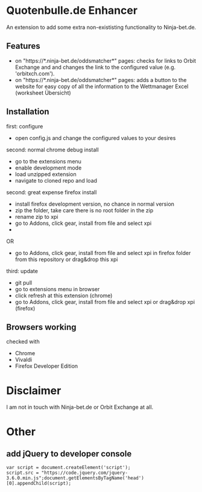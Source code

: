 # Quotenbulle.de Enhancer

An extension to add some extra non-exististing functionality to Ninja-bet.de.

## Features

- on "https://\*.ninja-bet.de/oddsmatcher\*" pages: checks for links to Orbit Exchange and and changes the link to the configured value (e.g. 'orbitxch.com').
- on "https://\*.ninja-bet.de/oddsmatcher\*" pages: adds a button to the website for easy copy of all the information to the Wettmanager Excel (worksheet Übersicht)

## Installation

first: configure
- open config.js and change the configured values to your desires

second: normal chrome debug install

- go to the extensions menu
- enable development mode
- load unzipped extension
- navigate to cloned repo and load

second: great expense firefox install

- install firefox development version, no chance in normal version
- zip the folder, take care there is no root folder in the zip
- rename zip to xpi
- go to Addons, click gear, install from file and select xpi
- 
OR

- go to Addons, click gear, install from file and select xpi in firefox folder from this repository or drag&drop this xpi

third: update
- git pull
- go to extensions menu in browser
- click refresh at this extension (chrome)
- go to Addons, click gear, install from file and select xpi or drag&drop xpi (firefox)

## Browsers working

checked with
- Chrome
- Vivaldi
- Firefox Developer Edition

# Disclaimer

I am not in touch with Ninja-bet.de or Orbit Exchange at all.

# Other
## add jQuery to developer console
    var script = document.createElement('script');
    script.src = "https://code.jquery.com/jquery-3.6.0.min.js";document.getElementsByTagName('head')[0].appendChild(script);